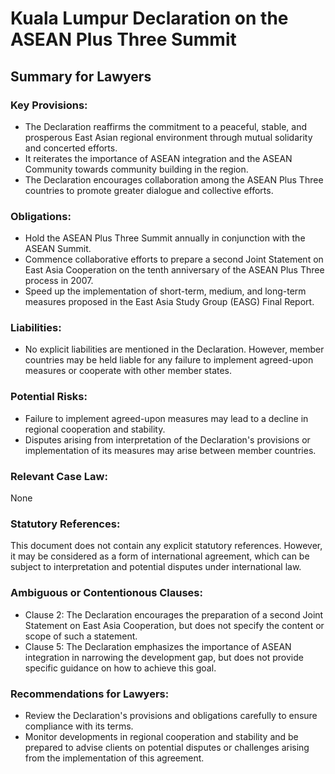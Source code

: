 **Kuala Lumpur Declaration on the ASEAN Plus Three Summit**
==========================================================

**Summary for Lawyers**
----------------------

### Key Provisions:

* The Declaration reaffirms the commitment to a peaceful, stable, and prosperous East Asian regional environment through mutual solidarity and concerted efforts.
* It reiterates the importance of ASEAN integration and the ASEAN Community towards community building in the region.
* The Declaration encourages collaboration among the ASEAN Plus Three countries to promote greater dialogue and collective efforts.

### Obligations:

* Hold the ASEAN Plus Three Summit annually in conjunction with the ASEAN Summit.
* Commence collaborative efforts to prepare a second Joint Statement on East Asia Cooperation on the tenth anniversary of the ASEAN Plus Three process in 2007.
* Speed up the implementation of short-term, medium, and long-term measures proposed in the East Asia Study Group (EASG) Final Report.

### Liabilities:

* No explicit liabilities are mentioned in the Declaration. However, member countries may be held liable for any failure to implement agreed-upon measures or cooperate with other member states.

### Potential Risks:

* Failure to implement agreed-upon measures may lead to a decline in regional cooperation and stability.
* Disputes arising from interpretation of the Declaration's provisions or implementation of its measures may arise between member countries.

### Relevant Case Law:
None

### Statutory References:
This document does not contain any explicit statutory references. However, it may be considered as a form of international agreement, which can be subject to interpretation and potential disputes under international law.

### Ambiguous or Contentionous Clauses:

* Clause 2: The Declaration encourages the preparation of a second Joint Statement on East Asia Cooperation, but does not specify the content or scope of such a statement.
* Clause 5: The Declaration emphasizes the importance of ASEAN integration in narrowing the development gap, but does not provide specific guidance on how to achieve this goal.

### Recommendations for Lawyers:

* Review the Declaration's provisions and obligations carefully to ensure compliance with its terms.
* Monitor developments in regional cooperation and stability and be prepared to advise clients on potential disputes or challenges arising from the implementation of this agreement.